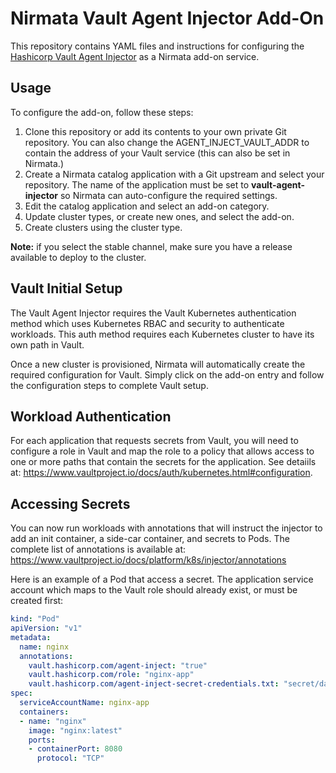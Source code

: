 # Nirmata Vault Agent Injector Add-On

This repository contains YAML files and instructions for configuring the [Hashicorp Vault Agent Injector](https://www.vaultproject.io/docs/platform/k8s/injector) as a Nirmata add-on service.

## Usage

To configure the add-on, follow these steps:
1. Clone this repository or add its contents to your own private Git repository. You can also change the AGENT_INJECT_VAULT_ADDR to contain the address of your Vault service (this can also be set in Nirmata.)
2. Create a Nirmata catalog application with a Git upstream and select your repository. The name of the application must be set to **vault-agent-injector** so Nirmata can auto-configure the required settings.
3. Edit the catalog application and select an add-on category.
4. Update cluster types, or create new ones, and select the add-on.
5. Create clusters using the cluster type.

**Note:** if you select the stable channel, make sure you have a release available to deploy to the cluster. 

## Vault Initial Setup

The Vault Agent Injector requires the Vault Kubernetes authentication method which uses Kubernetes RBAC and security to authenticate workloads. This auth method requires each Kubernetes cluster to have its own path in Vault. 

Once a new cluster is provisioned, Nirmata will automatically create the required configuration for Vault. Simply click on the add-on entry and follow the configuration steps to complete Vault setup.

## Workload Authentication

For each application that requests secrets from Vault, you will need to configure a role in Vault and map the role to a policy that allows access to one or more paths that contain the secrets for the application. See detaiils at: https://www.vaultproject.io/docs/auth/kubernetes.html#configuration.

## Accessing Secrets

You can now run workloads with annotations that will instruct the injector to add an init container, a side-car container, and secrets to Pods. The complete list of annotations is available at: https://www.vaultproject.io/docs/platform/k8s/injector/annotations

Here is an example of a Pod that access a secret. The application service account which maps to the Vault role should already exist, or must be created first:

```yaml
kind: "Pod"
apiVersion: "v1"
metadata:
  name: nginx
  annotations:
    vault.hashicorp.com/agent-inject: "true"
    vault.hashicorp.com/role: "nginx-app"
    vault.hashicorp.com/agent-inject-secret-credentials.txt: "secret/data/nginx/config"
spec:
  serviceAccountName: nginx-app
  containers:
  - name: "nginx"
    image: "nginx:latest"
    ports:
    - containerPort: 8080
      protocol: "TCP"
 
```



